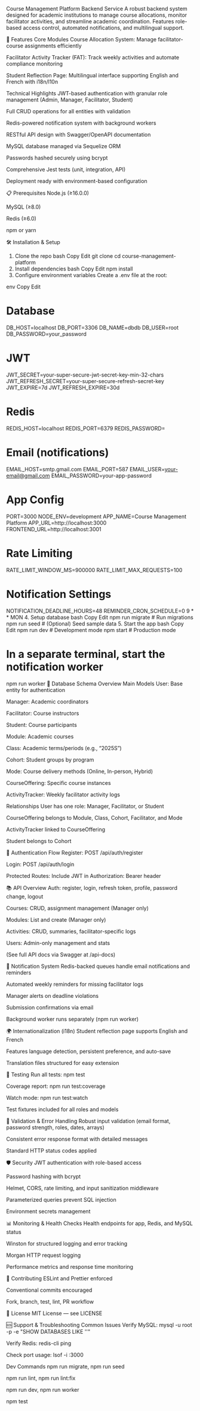 Course Management Platform Backend Service
A robust backend system designed for academic institutions to manage course allocations, monitor facilitator activities, and streamline academic coordination. Features role-based access control, automated notifications, and multilingual support.

🚀 Features
Core Modules
Course Allocation System: Manage facilitator-course assignments efficiently

Facilitator Activity Tracker (FAT): Track weekly activities and automate compliance monitoring

Student Reflection Page: Multilingual interface supporting English and French with i18n/l10n

Technical Highlights
JWT-based authentication with granular role management (Admin, Manager, Facilitator, Student)

Full CRUD operations for all entities with validation

Redis-powered notification system with background workers

RESTful API design with Swagger/OpenAPI documentation

MySQL database managed via Sequelize ORM

Passwords hashed securely using bcrypt

Comprehensive Jest tests (unit, integration, API)

Deployment ready with environment-based configuration

📋 Prerequisites
Node.js (≥16.0.0)

MySQL (≥8.0)

Redis (≥6.0)

npm or yarn

🛠 Installation & Setup
1. Clone the repo
bash
Copy
Edit
git clone <repository-url>
cd course-management-platform
2. Install dependencies
bash
Copy
Edit
npm install
3. Configure environment variables
Create a .env file at the root:

env
Copy
Edit
# Database
DB_HOST=localhost
DB_PORT=3306
DB_NAME=dbdb
DB_USER=root
DB_PASSWORD=your_password

# JWT
JWT_SECRET=your-super-secure-jwt-secret-key-min-32-chars
JWT_REFRESH_SECRET=your-super-secure-refresh-secret-key
JWT_EXPIRE=7d
JWT_REFRESH_EXPIRE=30d

# Redis
REDIS_HOST=localhost
REDIS_PORT=6379
REDIS_PASSWORD=

# Email (notifications)
EMAIL_HOST=smtp.gmail.com
EMAIL_PORT=587
EMAIL_USER=your-email@gmail.com
EMAIL_PASSWORD=your-app-password

# App Config
PORT=3000
NODE_ENV=development
APP_NAME=Course Management Platform
APP_URL=http://localhost:3000
FRONTEND_URL=http://localhost:3001

# Rate Limiting
RATE_LIMIT_WINDOW_MS=900000
RATE_LIMIT_MAX_REQUESTS=100

# Notification Settings
NOTIFICATION_DEADLINE_HOURS=48
REMINDER_CRON_SCHEDULE=0 9 * * MON
4. Setup database
bash
Copy
Edit
npm run migrate         # Run migrations
npm run seed            # (Optional) Seed sample data
5. Start the app
bash
Copy
Edit
npm run dev             # Development mode
npm start               # Production mode

# In a separate terminal, start the notification worker
npm run worker
📖 Database Schema Overview
Main Models
User: Base entity for authentication

Manager: Academic coordinators

Facilitator: Course instructors

Student: Course participants

Module: Academic courses

Class: Academic terms/periods (e.g., “2025S”)

Cohort: Student groups by program

Mode: Course delivery methods (Online, In-person, Hybrid)

CourseOffering: Specific course instances

ActivityTracker: Weekly facilitator activity logs

Relationships
User has one role: Manager, Facilitator, or Student

CourseOffering belongs to Module, Class, Cohort, Facilitator, and Mode

ActivityTracker linked to CourseOffering

Student belongs to Cohort

🔐 Authentication Flow
Register: POST /api/auth/register

Login: POST /api/auth/login

Protected Routes: Include JWT in Authorization: Bearer <token> header

📚 API Overview
Auth: register, login, refresh token, profile, password change, logout

Courses: CRUD, assignment management (Manager only)

Modules: List and create (Manager only)

Activities: CRUD, summaries, facilitator-specific logs

Users: Admin-only management and stats

(See full API docs via Swagger at /api-docs)

🔔 Notification System
Redis-backed queues handle email notifications and reminders

Automated weekly reminders for missing facilitator logs

Manager alerts on deadline violations

Submission confirmations via email

Background worker runs separately (npm run worker)

🌍 Internationalization (i18n)
Student reflection page supports English and French

Features language detection, persistent preference, and auto-save

Translation files structured for easy extension

🧪 Testing
Run all tests: npm test

Coverage report: npm run test:coverage

Watch mode: npm run test:watch

Test fixtures included for all roles and models

📝 Validation & Error Handling
Robust input validation (email format, password strength, roles, dates, arrays)

Consistent error response format with detailed messages

Standard HTTP status codes applied

🛡️ Security
JWT authentication with role-based access

Password hashing with bcrypt

Helmet, CORS, rate limiting, and input sanitization middleware

Parameterized queries prevent SQL injection

Environment secrets management

📊 Monitoring & Health Checks
Health endpoints for app, Redis, and MySQL status

Winston for structured logging and error tracking

Morgan HTTP request logging

Performance metrics and response time monitoring

🤝 Contributing
ESLint and Prettier enforced

Conventional commits encouraged

Fork, branch, test, lint, PR workflow

📄 License
MIT License — see LICENSE

🆘 Support & Troubleshooting
Common Issues
Verify MySQL:
mysql -u root -p -e "SHOW DATABASES LIKE ''"

Verify Redis:
redis-cli ping

Check port usage:
lsof -i :3000

Dev Commands
npm run migrate, npm run seed

npm run lint, npm run lint:fix

npm run dev, npm run worker

npm test
